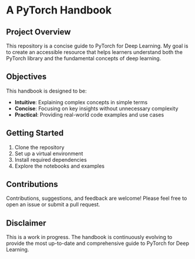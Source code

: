# A PyTorch Handbook

## Project Overview

This repository is a concise guide to PyTorch for Deep Learning. My goal is to create an accessible resource that helps learners understand both the PyTorch library and the fundamental concepts of deep learning.


## Objectives

This handbook is designed to be:
- **Intuitive**: Explaining complex concepts in simple terms
- **Concise**: Focusing on key insights without unnecessary complexity
- **Practical**: Providing real-world code examples and use cases

## Getting Started

1. Clone the repository
2. Set up a virtual environment
3. Install required dependencies
4. Explore the notebooks and examples

## Contributions

Contributions, suggestions, and feedback are welcome! Please feel free to open an issue or submit a pull request.


## Disclaimer

This is a work in progress. The handbook is continuously evolving to provide the most up-to-date and comprehensive guide to PyTorch for Deep Learning.
